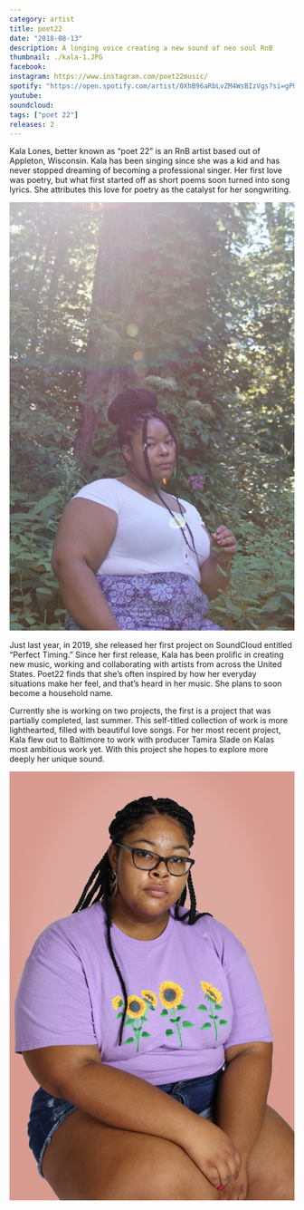 ```yaml
---
category: artist
title: poet22
date: "2018-08-13"
description: A longing voice creating a new sound of neo soul RnB
thumbnail: ./kala-1.JPG
facebook:
instagram: https://www.instagram.com/poet22music/
spotify: "https://open.spotify.com/artist/0XhB96aRbLvZM4WsBIzVgs?si=gPUV08lgT3CMWcCIBWPDPw"
youtube:
soundcloud:
tags: ["poet 22"]
releases: 2
---
```


Kala Lones, better known as “poet 22” is an RnB artist based out of Appleton, Wisconsin. Kala has been singing since she was a kid and has never stopped dreaming of becoming a professional singer. Her first love was poetry, but what first started off as short poems soon turned into song lyrics. She attributes this love for poetry as the catalyst for her songwriting.

![Poet 22](./kala-2.JPG)

Just last year, in 2019, she released her first project on SoundCloud entitled “Perfect Timing.” Since her first release, Kala has been prolific in creating new music, working and collaborating with artists from across the United States. Poet22 finds that she’s often inspired by how her everyday situations make her feel, and that’s heard in her music. She plans to soon become a household name.

Currently she is working on two projects, the first is a project that was partially completed, last summer. This self-titled collection of work is more lighthearted, filled with beautiful love songs. For her most recent project, Kala flew out to Baltimore to work with producer Tamira Slade on Kalas most ambitious work yet. With this project she hopes to explore more deeply her unique sound.

![Poet 22](./kala-3.jpg)
